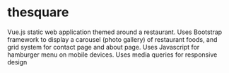 # thesquare

Vue.js static web application themed around a restaurant. Uses Bootstrap framework to display a carousel (photo gallery) of restaurant foods, and grid system for contact page and about page. Uses Javascript for hamburger menu on mobile devices. Uses media queries for responsive design
